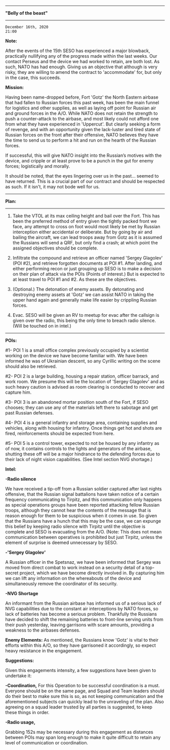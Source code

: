 
---

__"Belly of the beast"__

---

```
December 16th, 2020
21:00
```

__Note:__

After the events of the 15th SESO has experienced a major blowback, practically nullifying any of the progress made within the last weeks. Our contact Perseus and the device we had worked to retain, are both lost. As such, NATO has had enough. Giving us an objective that although is very risky, they are willing to amend the contract to 'accommodate' for, but only in the case, this succeeds.

__Mission:__

Having been name-dropped before, Fort 'Gotz' the North Eastern airbase that had fallen to Russian forces this past week, has been the main funnel for logistics and other supplies, as well as laying off point for Russian air and ground forces in the A/O. While NATO does not retain the strength to push a counter-attack to the airbase, and most likely could not afford one from what they have experienced in 'Uppercut'. But clearly seeking a form of revenge, and with an opportunity given the lack-luster and tired state of Russian forces on the front after their offensive, NATO believes they have the time to send us to perform a hit and run on the hearth of the Russian forces.

If successful, this will give NATO insight into the Russian’s motives with the device, and cripple or at least prove to be a punch in the gut for enemy forces; logistically and morally. 

It should be noted, that the eyes lingering over us in the past... seemed to have returned. This is a crucial part of our contract and should be respected as such. If it isn't, it may not bode well for us.

---

__Plan:__

---

1. Take the VTOL at its max ceiling height and bail over the Fort.
This has been the preferred method of entry given the tightly packed front we face, any attempt to cross on foot would most likely be met by Russian interception either accidental or deliberate. But by going by air and bailing the aircraft, we can lead troops away from Gotz as it is assumed the Russians will send a QRF, but only find a crash; at which point the assigned objectives should be complete. 

2. Infiltrate the compound and retrieve an officer named 'Sergey Glagolev' (POI #2), and retrieve forgotten documents at POI #1.
After landing, and either performing recon or just grouping up SESO is to make a decision on their plan of attack via the POIs (Points of interest.) But is expected to at least travel to POI #1 and #2. As these are the objectives.

3. (Optional.) The detonation of enemy assets. 
By detonating and destroying enemy assets at 'Gotz' we can assist NATO in taking the upper hand again and generally make life easier by crippling Russian forces.

4. Evac.
SESO will be given an RV to meetup for evac after the callsign is given over the radio, this being the only time to breach radio silence. (Will be touched on in intel.)

---

__POIs:__

#1- POI 1 is a small office complex previously occupied by a scientist working on the device we have become familiar with. We have been informed he was of Ukrainian descent, so any Cyrillic writing on the scene should also be retrieved.

#2- POI 2 is a large building, housing a repair station, officer barrack, and work room. We presume this will be the location of 'Sergey Glagolev' and as such heavy caution is advised as room clearing is conducted to recover and capture him.

#3- POI 3 is an abandoned mortar position south of the Fort, if SESO chooses; they can use any of the materials left there to sabotage and get past Russian defenses. 

#4- POI 4 is a general infantry and storage area, containing supplies and vehicles, along with housing for infantry. Once things get hot and shots are fired, reinforcements should be expected from here.

#5- POI 5 is a control tower, expected to not be housed by any infantry as of now, it contains controls to the lights and generators of the airbase, shutting these off will be a major hindrance to the defending forces due to their lack of night vision capabilities. (See Intel section NVG shortage.) 

__Intel:__

**-Radio silence**

We have received a tip-off from a Russian soldier captured after last nights offensive, that the Russian signal battalions have taken notice of a certain frequency communicating to Tirpitz, and this communication only happens as special operations groups have been reported attacking fellow Russian troops, although they cannot hear the contents of the message that is reason enough for them to be suspicious when it comes in use. So given that the Russians have a hunch that this may be the case, we can expunge this belief by keeping radio silence with Tirpitz until the objective is complete and SESO is evacuating from the A/O. (Note: This does not mean communication between operatives is prohibited but just Tirpitz, unless the element of surprise is deemed unnecessary by SESO.

**-'Sergey Glagolev'** 

A Russian officer in the Spetsnaz, we have been informed that Sergey was moved from direct combat to work instead on a security detail of a top-secret project, which we have become directly involved in. By capturing him we can lift any information on the whereabouts of the device and simultaneously remove the coordinator of its security. 

**-NVG Shortage**

An informant from the Russian airbase has informed us of a serious lack of NVG capabilities due to the constant air interceptions by NATO forces, so lack of batteries has become a serious problem. Thankfully the Russians have decided to shift the remaining batteries to front-line serving units from their push yesterday, leaving garrisons with scare amounts, providing a weakness to the airbases defenses.

__Enemy Elements:__
As mentioned, the Russians know 'Gotz' is vital to their efforts within this A/O, so they have garrisoned it accordingly, so expect heavy resistance in the engagement.

__Suggestions:__

Given this engagements intensity, a few suggestions have been given to undertake it:

**-Coordination,**
For this Operation to be successful coordination is a must. Everyone should be on the same page, and Squad and Team leaders should do their best to make sure this is so, as not keeping communication and the aforementioned subjects can quickly lead to the unraveling of the plan. Also agreeing on a squad leader trusted by all parties is suggested, to keep these things in order.

**-Radio usage,**

Grabbing 152s may be necessary during this engagement as distances between POIs may span long enough to make it quite difficult to retain any level of communication or coordination. 
